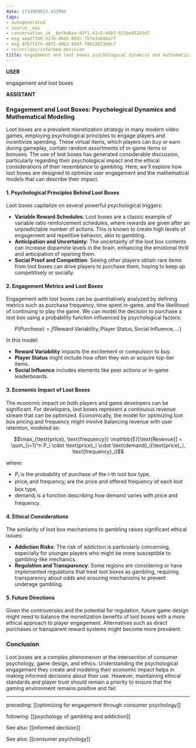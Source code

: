 ```yaml
---
date: 1714959653.433995
tags:
- autogenerated
- source__oai
- conversation_id__6efba6aa-83f1-41c4-b603-631be45283d7
- msg_aaa271b0-3176-4b65-80dc-7b7e3ab0da7f
- msg_df67f474-d0f2-49b2-99df-f8b128f3e0c7
- colorclass/informed-decision
title: engagement and loot boxes psychological dynamics and mathematical modeling
---
```


**USER**

engagement and loot boxes


**ASSISTANT**

### Engagement and Loot Boxes: Psychological Dynamics and Mathematical Modeling

Loot boxes are a prevalent monetization strategy in many modern video games, employing psychological principles to engage players and incentivize spending. These virtual items, which players can buy or earn during gameplay, contain random assortments of in-game items or bonuses. The use of loot boxes has generated considerable discussion, particularly regarding their psychological impact and the ethical considerations of their resemblance to gambling. Here, we'll explore how loot boxes are designed to optimize user engagement and the mathematical models that can describe their impact.

#### 1. **Psychological Principles Behind Loot Boxes**

Loot boxes capitalize on several powerful psychological triggers:

- **Variable Reward Schedules**: Loot boxes are a classic example of variable ratio reinforcement schedules, where rewards are given after an unpredictable number of actions. This is known to create high levels of engagement and repetitive behavior, akin to gambling.
- **Anticipation and Uncertainty**: The uncertainty of the loot box contents can increase dopamine levels in the brain, enhancing the emotional thrill and anticipation of opening them.
- **Social Proof and Competition**: Seeing other players obtain rare items from loot boxes can drive players to purchase them, hoping to keep up competitively or socially.

#### 2. **Engagement Metrics and Loot Boxes**

Engagement with loot boxes can be quantitatively analyzed by defining metrics such as purchase frequency, time spent in-game, and the likelihood of continuing to play the game. We can model the decision to purchase a loot box using a probability function influenced by psychological factors:

$$P(Purchase) = f(\text{Reward Variability}, \text{Player Status}, \text{Social Influence}, \ldots)$$

In this model:
- **Reward Variability** impacts the excitement or compulsion to buy.
- **Player Status** might include how often they win or acquire top-tier items.
- **Social Influence** includes elements like peer actions or in-game leaderboards.

#### 3. **Economic Impact of Loot Boxes**

The economic impact on both players and game developers can be significant. For developers, loot boxes represent a continuous revenue stream that can be optimized. Economically, the model for optimizing loot box pricing and frequency might involve balancing revenue with user retention, modeled as:

$$\max_{\text{price}, \text{frequency}} \mathbb{E}[\text{Revenue}] = \sum_{i=1}^n P_i \cdot \text{price}_i \cdot \text{demand}_i(\text{price}_i, \text{frequency}_i)$$

where:
- $P_i$ is the probability of purchase of the i-th loot box type,
- $\text{price}_i$ and $\text{frequency}_i$ are the price and offered frequency of each loot box type,
- $\text{demand}_i$ is a function describing how demand varies with price and frequency.

#### 4. **Ethical Considerations**

The similarity of loot box mechanisms to gambling raises significant ethical issues:

- **Addiction Risks**: The risk of addiction is particularly concerning, especially for younger players who might be more susceptible to gambling-like mechanics.
- **Regulation and Transparency**: Some regions are considering or have implemented regulations that treat loot boxes as gambling, requiring transparency about odds and ensuring mechanisms to prevent underage gambling.

#### 5. **Future Directions**

Given the controversies and the potential for regulation, future game design might need to balance the monetization benefits of loot boxes with a more ethical approach to player engagement. Alternatives such as direct purchases or transparent reward systems might become more prevalent.

### Conclusion

Loot boxes are a complex phenomenon at the intersection of consumer psychology, game design, and ethics. Understanding the psychological engagement they create and modeling their economic impact helps in making informed decisions about their use. However, maintaining ethical standards and player trust should remain a priority to ensure that the gaming environment remains positive and fair.


---

preceding: [[optimizing for engagement through consumer psychology]]  


following: [[psychology of gambling and addiction]]

See also: [[informed decision]]


See also: [[consumer psychology]]